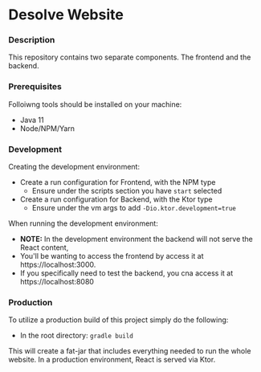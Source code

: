# Desolve Website

### Description
This repository contains two separate components. The frontend and the backend. 

### Prerequisites
Folloiwng tools should be installed on your machine:
- Java 11
- Node/NPM/Yarn

### Development
Creating the development environment:
- Create a run configuration for Frontend, with the NPM type
  - Ensure under the scripts section you have `start` selected
- Create a run configuration for Backend, with the Ktor type
  - Ensure under the vm args to add `-Dio.ktor.development=true`

When running the development environment:
- **NOTE:** In the development environment the backend will not serve the React content,
- You'll be wanting to access the frontend by access it at https://localhost:3000.
- If you specifically need to test the backend, you cna access it at https://localhost:8080

### Production
To utilize a production build of this project simply do the following:
- In the root directory: `gradle build`

This will create a fat-jar that includes everything needed to run the whole website. In a production environment, React is served via Ktor.

